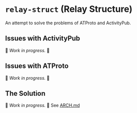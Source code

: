 # `relay-struct` (Relay Structure)
An attempt to solve the problems of ATProto and ActivityPub.

## Issues with ActivityPub
🚧 *Work in progress.* 🚧

## Issues with ATProto
🚧 *Work in progress.* 🚧

## The Solution
🚧 *Work in progress.* 🚧
See [ARCH.md](/docs/ARCH.md)
